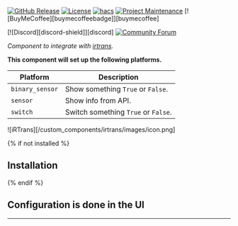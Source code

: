 [![GitHub Release][releases-shield]][releases]
[![License][license-shield]][license]
[![hacs][hacsbadge]][hacs]
[![Project Maintenance][maintenance-shield]][user_profile]
[![BuyMeCoffee][buymecoffeebadge]][buymecoffee]

[![Discord][discord-shield]][discord]
[![Community Forum][forum-shield]][forum]

_Component to integrate with [irtrans][irtrans]._

**This component will set up the following platforms.**

Platform | Description
-- | --
`binary_sensor` | Show something `True` or `False`.
`sensor` | Show info from API.
`switch` | Switch something `True` or `False`.

![iRTrans][/custom_components/irtrans/images/icon.png]

{% if not installed %}
## Installation
{% endif %}


## Configuration is done in the UI

<!---->

***

[irtrans]: https://github.com/custom-components/irtrans
[hacs]: https://hacs.xyz
[hacsbadge]: https://img.shields.io/badge/HACS-Custom-orange.svg?style=for-the-badge
[forum-shield]: https://img.shields.io/badge/community-forum-brightgreen.svg?style=for-the-badge
[forum]: https://community.home-assistant.io/
[license]: https://github.com/custom-components/irtrans/blob/main/LICENSE
[license-shield]: https://img.shields.io/github/license/custom-components/irtrans.svg?style=for-the-badge
[maintenance-shield]: https://img.shields.io/badge/maintainer-Frank%20Schwarzenberg%20%40schwarzenbergf-blue.svg?style=for-the-badge
[releases-shield]: https://img.shields.io/github/release/custom-components/irtrans.svg?style=for-the-badge
[releases]: https://github.com/custom-components/irtrans/releases
[user_profile]: https://github.com/schwarzenbergf
